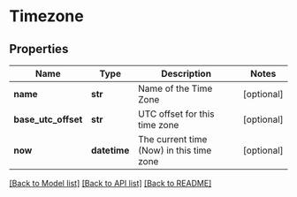 # Timezone

## Properties
Name | Type | Description | Notes
------------ | ------------- | ------------- | -------------
**name** | **str** | Name of the Time Zone | [optional] 
**base_utc_offset** | **str** | UTC offset for this time zone | [optional] 
**now** | **datetime** | The current time (Now) in this time zone | [optional] 

[[Back to Model list]](../README.md#documentation-for-models) [[Back to API list]](../README.md#documentation-for-api-endpoints) [[Back to README]](../README.md)


